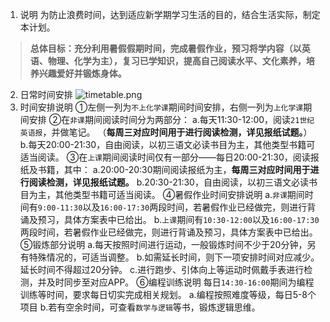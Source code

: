 1. 说明
为防止浪费时间，达到适应新学期学习生活的目的，结合生活实际，制定本计划。
>**总体目标：充分利用暑假假期时间，完成暑假作业，预习将学内容（以英语、物理、化学为主），复习已学知识，提高自己阅读水平、文化素养，培养兴趣爱好并锻炼身体。**
2. 日常时间安排
![timetable.png](:/3e5ede1bd96c486e9bc2189fede5b89e)
3. 时间安排说明
	①左侧一列为`不上化学课`期间时间安排，右侧一列为`上化学课`期间安排
	②在`非课`期间阅读时间分为两部分：
	a.每天11:30-12:00，阅读`21世纪英语报`，并做笔记。
	（**每周三对应时间用于进行阅读检测，详见报纸试题。**）
	b.每天20:00-21:30，自由阅读，以初三语文必读书目为主，其他类型书籍可适当阅读。
	③在`上课`期间阅读时间仅有一部分——每日20:00-21:30，阅读报纸及书籍，其中：
	a.20:00-20:30期间阅读报纸为主，**每周三对应时间用于进行阅读检测，详见报纸试题。**
	b.20:30-21:30，自由阅读，以初三语文必读书目为主，其他类型书籍可适当阅读。
	④暑假作业时间安排说明
	a.`非课`期间时间有`9:00-11:30`以及`16:00-17:30`两段时间，若暑假作业已经做完，则进行背诵及预习，具体方案表中已给出。
	b.`上课`期间有`10:30-12:00`以及`16:00-17:30`两段时间，若暑假作业已经做完，则进行背诵及预习，具体方案表中已给出。
	⑤锻炼部分说明
	a.每天按照时间进行运动，一般锻炼时间不少于20分钟，另有特殊情况的，可适当调整。
	b.如需延长时间，则下一项安排时间对应减少。延长时间不得超过20分钟。
	c.进行跑步、引体向上等运动时佩戴手表进行检测，并及时同步至对应APP。
	⑥编程训练说明
	每日`14:30-16:00`期间为编程训练等时间，要求每日切实完成相关规划。
	a.编程按照难度等级，每日5-8个项目
	b.若有空余时间，可查看`数学与逻辑`等书，锻炼逻辑思维。

